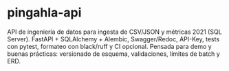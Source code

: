 # pingahla-api
API de ingeniería de datos para ingesta de CSV/JSON y métricas 2021 (SQL Server). FastAPI + SQLAlchemy + Alembic, Swagger/Redoc, API-Key, tests con pytest, formateo con black/ruff y CI opcional. Pensada para demo y buenas prácticas: versionado de esquema, validaciones, límites de batch y ERD.

